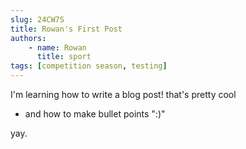 ```yaml
---
slug: 24CW7S
title: Rowan's First Post
authors:
    - name: Rowan
      title: sport
tags: [competition season, testing]
---
```

I'm learning how to write a blog post! that's pretty cool
* and how to make bullet points ":)"

yay.